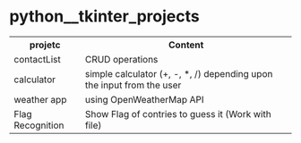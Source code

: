 # python__tkinter_projects
<table>
<tr style="text-color:red;">
<th>
 projetc
 </th>
 <th>
 Content
 </th>
</tr>
<tr>
 <td>
    contactList
 </td>
 <td>
    CRUD operations
 </td>
</tr>
 
 <tr>
 <td>
    calculator
 </td>
 <td>
    simple calculator (+, -, *, /) depending upon the input from the user
 </td>
</tr>

 <tr>
 <td>
    weather app
 </td>
 <td>
   using OpenWeatherMap API 
 </td>
 </tr>
 
 
 <tr>
 <td>
    Flag Recognition
 </td>
 <td>
   Show Flag of contries  to guess it (Work with file)
 </td>
 </tr>
</table>
